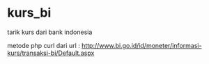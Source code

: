 # kurs_bi
tarik kurs dari bank indonesia

metode php curl dari url : http://www.bi.go.id/id/moneter/informasi-kurs/transaksi-bi/Default.aspx
